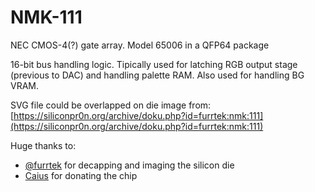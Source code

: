 # NMK-111

NEC CMOS-4(?) gate array. Model 65006 in a QFP64 package

16-bit bus handling logic. Tipically used for latching RGB output stage (previous to DAC) and handling palette RAM. Also used for handling BG VRAM.

SVG file could be overlapped on die image from: [https://siliconpr0n.org/archive/doku.php?id=furrtek:nmk:111](https://siliconpr0n.org/archive/doku.php?id=furrtek:nmk:111)


Huge thanks to:
* [@furrtek](https://github.com/furrtek) for decapping and imaging the silicon die
* [Caius](https://x.com/caiusarcade) for donating the chip